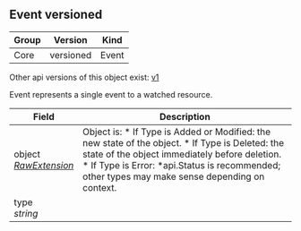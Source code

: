 ## Event versioned

Group        | Version     | Kind
------------ | ---------- | -----------
Core | versioned | Event

<aside class="notice">Other api versions of this object exist: <a href="#event-v1">v1</a> </aside>

Event represents a single event to a watched resource.



Field        | Description
------------ | -----------
object <br /> *[RawExtension](#rawextension-runtime)*  | Object is:  * If Type is Added or Modified: the new state of the object.  * If Type is Deleted: the state of the object immediately before deletion.  * If Type is Error: *api.Status is recommended; other types may make sense    depending on context.
type <br /> *string*  | 

